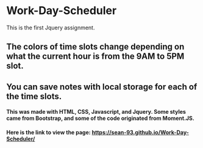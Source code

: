 # Work-Day-Scheduler

This is the first Jquery assignment.
## The colors of time slots change depending on what the current hour is from the 9AM to 5PM slot.

## You can save notes with local storage for each of the time slots.

#### This was made with HTML, CSS, Javascript, and Jquery.  Some styles came from Bootstrap, and some of the code originated from Moment.JS.

#### Here is the link to view the page: https://sean-93.github.io/Work-Day-Scheduler/
